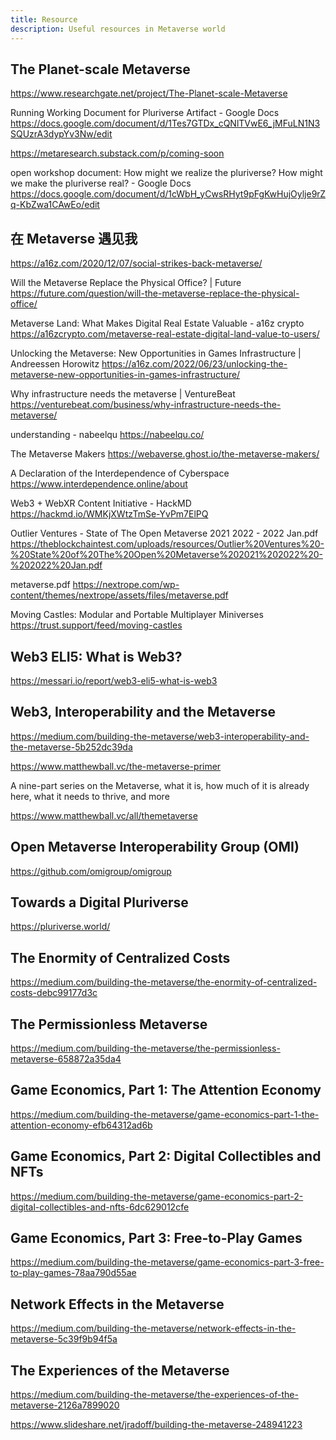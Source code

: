 ```yaml
---
title: Resource
description: Useful resources in Metaverse world
---
```

## The Planet-scale Metaverse

https://www.researchgate.net/project/The-Planet-scale-Metaverse



Running Working Document for Pluriverse Artifact - Google Docs
https://docs.google.com/document/d/1Tes7GTDx_cQNlTVwE6_jMFuLN1N3SQUzrA3dypYv3Nw/edit



https://metaresearch.substack.com/p/coming-soon



open workshop document: How might we realize the pluriverse? How might we make the pluriverse real? - Google Docs
https://docs.google.com/document/d/1cWbH_yCwsRHyt9pFgKwHujOylje9rZq-KbZwa1CAwEo/edit



## 在 Metaverse 遇见我
https://a16z.com/2020/12/07/social-strikes-back-metaverse/



Will the Metaverse Replace the Physical Office? | Future
https://future.com/question/will-the-metaverse-replace-the-physical-office/



Metaverse Land: What Makes Digital Real Estate Valuable - a16z crypto
https://a16zcrypto.com/metaverse-real-estate-digital-land-value-to-users/

Unlocking the Metaverse: New Opportunities in Games Infrastructure | Andreessen Horowitz
https://a16z.com/2022/06/23/unlocking-the-metaverse-new-opportunities-in-games-infrastructure/



Why infrastructure needs the metaverse | VentureBeat
https://venturebeat.com/business/why-infrastructure-needs-the-metaverse/



understanding - nabeelqu
https://nabeelqu.co/





The Metaverse Makers
https://webaverse.ghost.io/the-metaverse-makers/

A Declaration of the Interdependence of Cyberspace
https://www.interdependence.online/about



Web3 + WebXR Content Initiative - HackMD
https://hackmd.io/WMKjXWtzTmSe-YvPm7ElPQ



Outlier Ventures - State of The Open Metaverse 2021 2022 - 2022 Jan.pdf
https://theblockchaintest.com/uploads/resources/Outlier%20Ventures%20-%20State%20of%20The%20Open%20Metaverse%202021%202022%20-%202022%20Jan.pdf

metaverse.pdf
https://nextrope.com/wp-content/themes/nextrope/assets/files/metaverse.pdf



Moving Castles: Modular and Portable Multiplayer Miniverses
https://trust.support/feed/moving-castles



## Web3 ELI5: What is Web3?

https://messari.io/report/web3-eli5-what-is-web3



## Web3, Interoperability and the Metaverse
https://medium.com/building-the-metaverse/web3-interoperability-and-the-metaverse-5b252dc39da



https://www.matthewball.vc/the-metaverse-primer

A nine-part series on the Metaverse, what it is, how much of it is already here, what it needs to thrive, and more

https://www.matthewball.vc/all/themetaverse

## Open Metaverse Interoperability Group (OMI)

https://github.com/omigroup/omigroup

## Towards a Digital Pluriverse

https://pluriverse.world/



## The Enormity of Centralized Costs
https://medium.com/building-the-metaverse/the-enormity-of-centralized-costs-debc99177d3c



## The Permissionless Metaverse
https://medium.com/building-the-metaverse/the-permissionless-metaverse-658872a35da4



## Game Economics, Part 1: The Attention Economy
https://medium.com/building-the-metaverse/game-economics-part-1-the-attention-economy-efb64312ad6b

## Game Economics, Part 2: Digital Collectibles and NFTs
https://medium.com/building-the-metaverse/game-economics-part-2-digital-collectibles-and-nfts-6dc629012cfe

## Game Economics, Part 3: Free-to-Play Games
https://medium.com/building-the-metaverse/game-economics-part-3-free-to-play-games-78aa790d55ae



## Network Effects in the Metaverse
https://medium.com/building-the-metaverse/network-effects-in-the-metaverse-5c39f9b94f5a



## The Experiences of the Metaverse
https://medium.com/building-the-metaverse/the-experiences-of-the-metaverse-2126a7899020





https://www.slideshare.net/jradoff/building-the-metaverse-248941223
